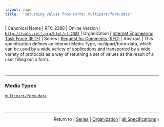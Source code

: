 ```yaml
---
layout: page
title:  "Returning Values from Forms: multipart/form-data"
---
```


| Canonical Name | RFC 2388
| Online Version | [`http://tools.ietf.org/html/rfc2388`](http://tools.ietf.org/html/rfc2388)
| Organization | [Internet Engineering Task Force (IETF)](..)
| Series | [Request for Comments (RFC)](.)
| Abstract | This specification defines an Internet Media Type, multipart/form-data, which can be used by a wide variety of applications and transported by a wide variety of protocols as a way of returning a set of values as the result of a user filling out a form.

<br/>
<hr/>

### Media Types

[`multipart/form-data`](/concepts/media-type/multipart/form-data "The media-type multipart/form-data follows the rules of all multipart MIME data streams as outlined in RFC 2046. In forms, there are a series of fields to be supplied by the user who fills out the form. Each field has a name. Within a given form, the names are unique.")



<br/>
<hr/>

<p style="text-align: right">Return to ( <a href="./">Series</a> | <a href="../">Organization</a> | <a href="../../">all Specifications</a> )</p>